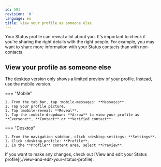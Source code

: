 ```yaml
---
id: 591
revision: '0'
language: en
title: View your profile as someone else
---
```


Your Status profile can reveal a lot about you. It's important to check if you're sharing the right details with the right people. For example, you may want to share more information with your Status contacts than with non-contacts.

## View your profile as someone else

The desktop version only shows a limited preview of your profile. Instead, use the mobile version.

=== "Mobile"

    1. From the tab bar, tap :mobile-messages: **Messages**.
    1. Tap your profile picture.
    1. Tap :mobile-reveal: **Reveal**.
    1. Tap the :mobile-dropdown: **Arrow** to view your profile as **Everyone**, **Contact** or **Verified contact**.

=== "Desktop"

    1. From the navigation sidebar, click :desktop-settings: **Settings**.
    1. Click :desktop-profile: **Profile**.
    1. In the **Profile** content area, select **Preview**.

<Admonition type="tip">
If you want to make any changes, check out [View and edit your Status profile](./view-and-edit-your-status-profile).
</Admonition>
